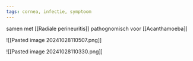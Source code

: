 ```yaml
---
tags: cornea, infectie, symptoom
---
```


samen met [[Radiale perineuritis]] pathognomisch voor [[Acanthamoeba]]

![[Pasted image 20241028110507.png]]

![[Pasted image 20241028110330.png]]